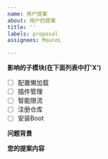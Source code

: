 ```yaml
---
name: 用户提案
about: 用户的提案
title: ''
labels: proposal
assignees: MouceL

---
```


**影响的子模块(在下面列表中打'X')**

- [ ] 配置懒加载
- [ ] 插件管理
- [ ] 智能限流
- [ ] 注册仓库
- [ ] 安装Boot

**问题背景**

**您的提案内容**
